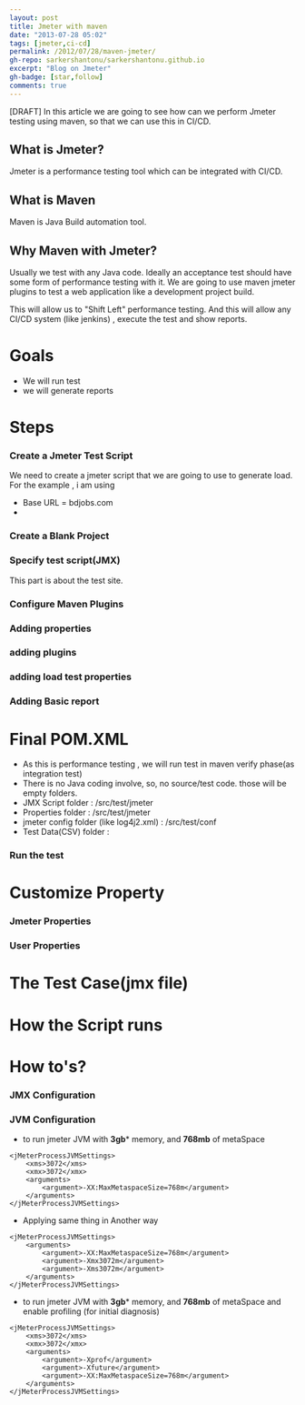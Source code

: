 ```yaml
---
layout: post
title: Jmeter with maven
date: "2013-07-28 05:02"
tags: [jmeter,ci-cd]
permalink: /2012/07/28/maven-jmeter/
gh-repo: sarkershantonu/sarkershantonu.github.io
excerpt: "Blog on Jmeter"
gh-badge: [star,follow]
comments: true
---
```

[DRAFT]
In this article we are going to see how can we perform Jmeter testing using maven, so that we can use this in CI/CD. 

## What is Jmeter? 
Jmeter is a performance testing tool which can be integrated with CI/CD.

## What is Maven 
Maven is Java Build automation tool. 

## Why Maven with Jmeter? 
Usually we test with any Java code. Ideally an acceptance test should have some form of performance testing with it. We are going to use maven jmeter plugins to test a web application like a development project build. 

This will allow us to "Shift Left" performance testing. And this will allow any CI/CD system (like jenkins) , execute the test and show reports.

# Goals
- We will run test 
- we will generate reports 

# Steps 


### Create a Jmeter Test Script
We need to create a jmeter script that we are going to use to generate load. For the example , i am using 
- Base URL = bdjobs.com
-  



### Create a Blank Project 

### Specify test script(JMX)
This part is about the test site. 


### Configure Maven Plugins 

### Adding properties 

### adding plugins 

### adding load test properties

### Adding Basic report


# Final POM.XML
- As this is performance testing , we will run test in maven verify phase(as integration test)
- There is no Java coding involve, so, no source/test code. those will be empty folders. 
- JMX Script folder : /src/test/jmeter
- Properties folder : /src/test/jmeter
- jmeter config folder (like log4j2.xml) : /src/test/conf
- Test Data(CSV) folder : 

### Run the test 

# Customize Property 
### Jmeter Properties
### User Properties
# The Test Case(jmx file) 

# How the Script runs

# How to's? 
### JMX Configuration

### JVM Configuration
- to run jmeter JVM with **3gb*** memory, and **768mb** of metaSpace

```
<jMeterProcessJVMSettings>
    <xms>3072</xms>
    <xmx>3072</xmx>
    <arguments>
        <argument>-XX:MaxMetaspaceSize=768m</argument>
    </arguments>
</jMeterProcessJVMSettings>
```

- Applying same thing in Another way 

```
<jMeterProcessJVMSettings>
    <arguments>
        <argument>-XX:MaxMetaspaceSize=768m</argument>
        <argument>-Xmx3072m</argument>
        <argument>-Xms3072m</argument>
    </arguments>
</jMeterProcessJVMSettings>		         
```

- to run jmeter JVM with **3gb*** memory, and **768mb** of metaSpace and enable profiling (for initial diagnosis) 

```
<jMeterProcessJVMSettings>
	<xms>3072</xms>
	<xmx>3072</xmx>
	<arguments>
		<argument>-Xprof</argument>
		<argument>-Xfuture</argument>
		<argument>-XX:MaxMetaspaceSize=768m</argument>
	</arguments>
</jMeterProcessJVMSettings>
```

